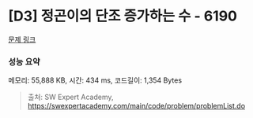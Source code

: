 # [D3] 정곤이의 단조 증가하는 수 - 6190 

[문제 링크](https://swexpertacademy.com/main/code/problem/problemDetail.do?contestProbId=AWcPjEuKAFgDFAU4) 

### 성능 요약

메모리: 55,888 KB, 시간: 434 ms, 코드길이: 1,354 Bytes



> 출처: SW Expert Academy, https://swexpertacademy.com/main/code/problem/problemList.do